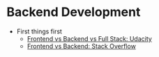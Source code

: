 # Backend Development

+ First things first
	+ [Frontend vs Backend vs Full Stack: Udacity](http://blog.udacity.com/2014/12/front-end-vs-back-end-vs-full-stack-web-developers.html)
	+ [Frontend vs Backend: Stack Overflow](http://stackoverflow.com/questions/636689/difference-between-frontend-backend-and-middleware-in-web-development)
